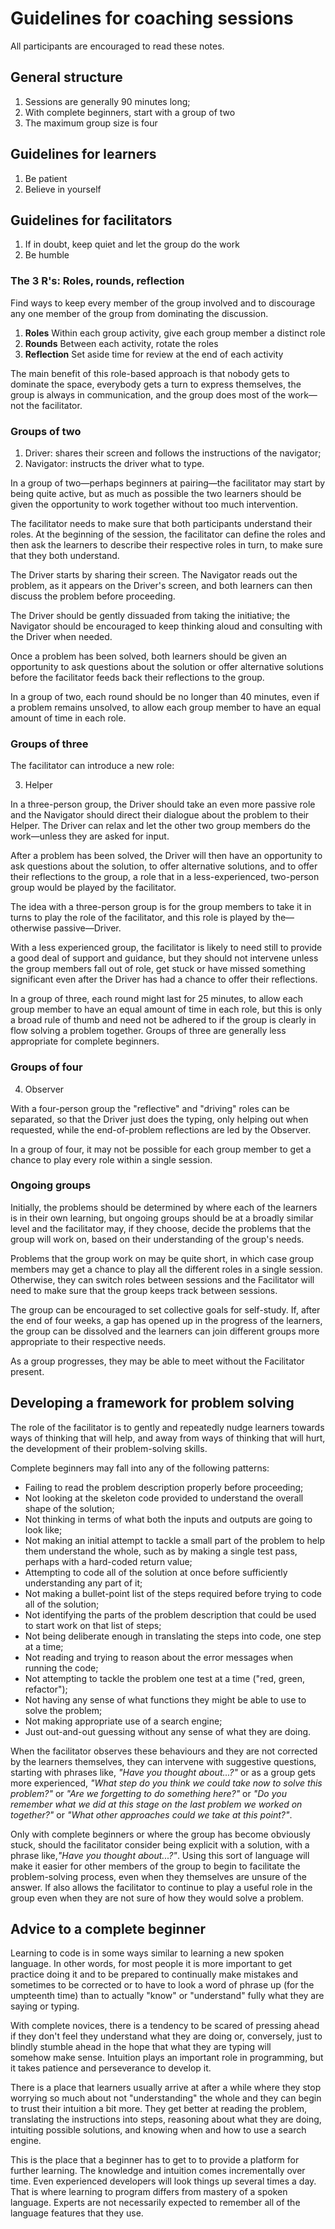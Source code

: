 # Guidelines for coaching sessions

All participants are encouraged to read these notes.

## General structure

1. Sessions are generally 90 minutes long;
2. With complete beginners, start with a group of two
3. The maximum group size is four

## Guidelines for learners

1. Be patient
2. Believe in yourself

## Guidelines for facilitators

1. If in doubt, keep quiet and let the group do the work
2. Be humble

### The 3 R's: Roles, rounds, reflection

Find ways to keep every member of the group involved and to discourage any one member of the group from dominating the discussion.

1. **Roles** Within each group activity, give each group member a distinct role
2. **Rounds** Between each activity, rotate the roles
3. **Reflection** Set aside time for review at the end of each activity

The main benefit of this role-based approach is that nobody gets to dominate the space, everybody gets a turn to express themselves, the group is always in communication, and the group does most of the work—not the facilitator.

### Groups of two

1. Driver: shares their screen and follows the instructions of the navigator;
2. Navigator: instructs the driver what to type.

In a group of two—perhaps beginners at pairing—the facilitator may start by being quite active, but as much as possible the two learners should be given the opportunity to work together without too much intervention.

The facilitator needs to make sure that both participants understand their roles. At the beginning of the session, the facilitator can define the roles and then ask the learners to describe their respective roles in turn, to make sure that they both understand.

The Driver starts by sharing their screen. The Navigator reads out the problem, as it appears on the Driver's screen, and both learners can then discuss the problem before proceeding.

The Driver should be gently dissuaded from taking the initiative; the Navigator should be encouraged to keep thinking aloud and consulting with the Driver when needed.

Once a problem has been solved, both learners should be given an opportunity to ask questions about the solution or offer alternative solutions before the facilitator feeds back their reflections to the group.

In a group of two, each round should be no longer than 40 minutes, even if a problem remains unsolved, to allow each group member to have an equal amount of time in each role.

### Groups of three

The facilitator can introduce a new role:

3. Helper

In a three-person group, the Driver should take an even more passive role and the Navigator should direct their dialogue about the problem to their Helper. The Driver can relax and let the other two group members do the work—unless they are asked for input.

After a problem has been solved, the Driver will then have an opportunity to ask questions about the solution, to offer alternative solutions, and to offer their reflections to the group, a role that in a less-experienced, two-person group would be played by the facilitator.

The idea with a three-person group is for the group members to take it in turns to play the role of the facilitator, and this role is played by the—otherwise passive—Driver.

With a less experienced group, the facilitator is likely to need still to provide a good deal of support and guidance, but they should not intervene unless the group members fall out of role, get stuck or have missed something significant even after the Driver has had a chance to offer their reflections.

In a group of three, each round might last for 25 minutes, to allow each group member to have an equal amount of time in each role, but this is only a broad rule of thumb and need not be adhered to if the group is clearly in flow solving a problem together. Groups of three are generally less appropriate for complete beginners.

### Groups of four

4. Observer

With a four-person group the "reflective" and "driving" roles can be separated, so that the Driver just does the typing, only helping out when requested, while the end-of-problem reflections are led by the Observer.

In a group of four, it may not be possible for each group member to get a chance to play every role within a single session.

### Ongoing groups

Initially, the problems should be determined by where each of the learners is in their own learning, but ongoing groups should be at a broadly similar level and the facilitator may, if they choose, decide the problems that the group will work on, based on their understanding of the group's needs.

Problems that the group work on may be quite short, in which case group members may get a chance to play all the different roles in a single session. Otherwise, they can switch roles between sessions and the Facilitator will need to make sure that the group keeps track between sessions.

The group can be encouraged to set collective goals for self-study. If, after the end of four weeks, a gap has opened up in the progress of the learners, the group can be dissolved and the learners can join different groups more appropriate to their respective needs.

As a group progresses, they may be able to meet without the Facilitator present.

## Developing a framework for problem solving

The role of the facilitator is to gently and repeatedly nudge learners towards ways of thinking that will help, and away from ways of thinking that will hurt, the development of their problem-solving skills.

Complete beginners may fall into any of the following patterns:

- Failing to read the problem description properly before proceeding;
- Not looking at the skeleton code provided to understand the overall shape of the solution;
- Not thinking in terms of what both the inputs and outputs are going to look like;
- Not making an initial attempt to tackle a small part of the problem to help them understand the whole, such as by making a single test pass, perhaps with a hard-coded return value;
- Attempting to code all of the solution at once before sufficiently understanding any part of it;
- Not making a bullet-point list of the steps required before trying to code all of the solution;
- Not identifying the parts of the problem description that could be used to start work on that list of steps;
- Not being deliberate enough in translating the steps into code, one step at a time;
- Not reading and trying to reason about the error messages when running the code;
- Not attempting to tackle the problem one test at a time ("red, green, refactor");
- Not having any sense of what functions they might be able to use to solve the problem;
- Not making appropriate use of a search engine;
- Just out-and-out guessing without any sense of what they are doing.

When the facilitator observes these behaviours and they are not corrected by the learners themselves, they can intervene with suggestive questions, starting with phrases like, *"Have you thought about...?"* or as a group gets more experienced, *"What step do you think we could take now to solve this problem?"* or *"Are we forgetting to do something here?"* or *"Do you remember what we did at this stage on the last problem we worked on together?"* or *"What other approaches could we take at this point?"*.

Only with complete beginners or where the group has become obviously stuck, should the facilitator consider being explicit with a solution, with a phrase like,*"Have you thought about...?"*. Using this sort of language will make it easier for other members of the group to begin to facilitate the problem-solving process, even when they themselves are unsure of the answer. If also allows the facilitator to continue to play a useful role in the group even when they are not sure of how they would solve a problem.

## Advice to a complete beginner

Learning to code is in some ways similar to learning a new spoken language. In other words, for most people it is more important to get practice doing it and to be prepared to continually make mistakes and sometimes to be corrected or to have to look a word of phrase up (for the umpteenth time) than to actually "know" or "understand" fully what they are saying or typing.

With complete novices, there is a tendency to be scared of pressing ahead if they don't feel they understand what they are doing or, conversely, just to blindly stumble ahead in the hope that what they are typing will somehow make sense. Intuition plays an important role in programming, but it takes patience and perseverance to develop it.

There is a place that learners usually arrive at after a while where they stop worrying so much about not "understanding" the whole and they can begin to trust their intuition a bit more. They get better at reading the problem, translating the instructions into steps, reasoning about what they are doing, intuiting possible solutions, and knowing when and how to use a search engine.

This is the place that a beginner has to get to to provide a platform for further learning. The knowledge and intuition comes incrementally over time. Even experienced developers will look things up several times a day. That is where learning to program differs from mastery of a spoken language. Experts are not necessarily expected to remember all of the language features that they use.
